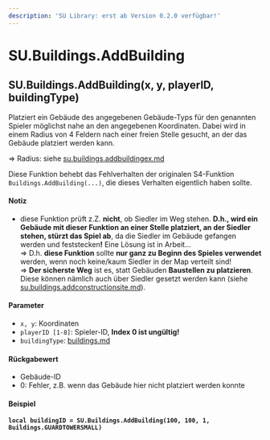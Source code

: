 ```yaml
---
description: 'SU Library: erst ab Version 0.2.0 verfügbar!'
---
```


# SU.Buildings.AddBuilding

## SU.Buildings.AddBuilding(x, y, playerID, buildingType)

Platziert ein Gebäude des angegebenen Gebäude-Typs für den genannten Spieler möglichst nahe an den angegebenen Koordinaten. Dabei wird in einem Radius von 4 Feldern nach einer freien Stelle gesucht, an der das Gebäude platziert werden kann.

⇒ Radius: siehe [su.buildings.addbuildingex.md](su.buildings.addbuildingex.md "mention")

Diese Funktion behebt das Fehlverhalten der originalen S4-Funktion `Buildings.AddBuilding(...)`, die dieses Verhalten eigentlich haben sollte.

#### Notiz

* diese Funktion prüft z.Z. **nicht**, ob Siedler im Weg stehen. **D.h., wird ein Gebäude mit dieser Funktion an einer Stelle platziert, an der Siedler stehen, stürzt das Spiel ab**, da die Siedler im Gebäude gefangen werden und feststecke&#x6E;**!** Eine Lösung ist in Arbeit...\
  ⇒ D.h. **diese Funktion** sollte **nur ganz zu Beginn des Spieles verwendet** werden, wenn noch keine/kaum Siedler in der Map verteilt sind!\
  ⇒ **Der sicherste Weg** ist es, statt Gebäuden **Baustellen zu platzieren**. Diese können nämlich auch über Siedler gesetzt werden kann (siehe [su.buildings.addconstructionsite.md](su.buildings.addconstructionsite.md "mention")).

#### Parameter

* `x, y`: Koordinaten
* `playerID [1-8]`: Spieler-ID, **Index 0 ist ungültig!**
* `buildingType`: [buildings.md](../../api-enums/buildings.md "mention")

#### Rückgabewert

* Gebäude-ID
* 0: Fehler, z.B. wenn das Gebäude hier nicht platziert werden konnte

#### Beispiel

<pre class="language-lua"><code class="lang-lua"><strong>local buildingID = SU.Buildings.AddBuilding(100, 100, 1, Buildings.GUARDTOWERSMALL)
</strong></code></pre>
